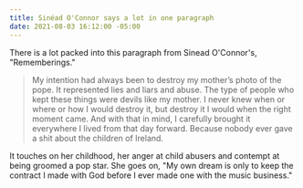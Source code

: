 ```yaml
---
title: Sinéad O'Connor says a lot in one paragraph
date: 2021-08-03 16:12:00 -05:00
---
```


There is a lot packed into this paragraph from Sinead O'Connor's, "Rememberings."

> My intention had always been to destroy my mother’s photo of the pope. It represented lies and liars and abuse. The type of people who kept these things were devils like my mother. I never knew when or where or how I would destroy it, but destroy it I would when the right moment came. And with that in mind, I carefully brought it everywhere I lived from that day forward. Because nobody ever gave a shit about the children of Ireland.

It touches on her childhood, her anger at child abusers and contempt at being groomed a pop star. She goes on, "My own dream is only to keep the contract I made with God before I ever made one with the music business."